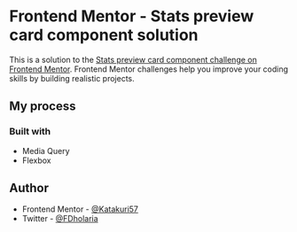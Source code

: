 # Frontend Mentor - Stats preview card component solution

This is a solution to the [Stats preview card component challenge on Frontend Mentor](https://www.frontendmentor.io/challenges/stats-preview-card-component-8JqbgoU62). Frontend Mentor challenges help you improve your coding skills by building realistic projects.

## My process

### Built with

- Media Query
- Flexbox

## Author

- Frontend Mentor - [@Katakuri57](https://www.frontendmentor.io/profile/Katakuri57)
- Twitter - [@FDholaria](https://twitter.com/FDholaria)
